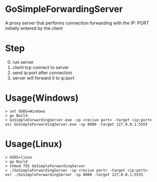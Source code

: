 # GoSimpleForwardingServer
 A proxy server that performs connection forwarding with the IP: PORT initially entered by the client

# Step
0. run server
1. client tcp connect to server
2. send ip:port after connection
3. server will forward it to ip:port

# Usage(Windows)
```
> set GOOS=Windows
> go Build
> GoSimpleForwardingServer.exe -sp <recive port> -target <ip:port>
ex) GoSimpleForwardingServer.exe -sp 8080 -target 127.0.0.1:5555
```

# Usage(Linux)
```
> GOOS=linux
> go Build
> chmod 755 GoSimpleForwardingServer
> ./GoSimpleForwardingServer -sp <recive port> -target <ip:port>
ex) ./GoSimpleForwardingServer -sp 8080 -target 127.0.0.1:5555
```